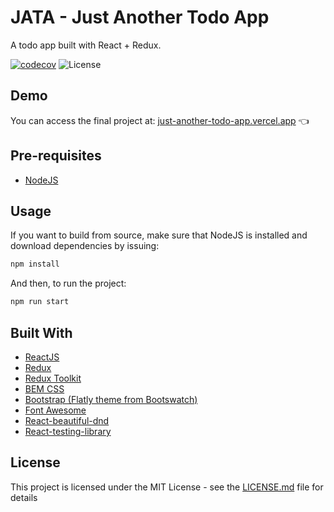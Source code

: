 # JATA - Just Another Todo App

A todo app built with React + Redux.

[![codecov](https://codecov.io/gh/arthur-melo/just-another-todo-app/branch/master/graph/badge.svg)](https://codecov.io/gh/arthur-melo/just-another-todo-app)
![License](https://img.shields.io/github/license/arthur-melo/just-another-todo-app)

## Demo

You can access the final project at: [just-another-todo-app.vercel.app](https://just-another-todo-app.vercel.app/) 👈

## Pre-requisites

- [NodeJS](https://nodejs.org)

## Usage

If you want to build from source, make sure that NodeJS is installed and download dependencies by issuing:

```bash
npm install
```

And then, to run the project:

```bash
npm run start
```

## Built With

- [ReactJS](https://reactjs.org)
- [Redux](https://redux.js.org/)
- [Redux Toolkit](https://redux-toolkit.js.org/)
- [BEM CSS](http://getbem.com)
- [Bootstrap (Flatly theme from Bootswatch)](https://getbootstrap.com/)
- [Font Awesome](https://fontawesome.com/)
- [React-beautiful-dnd](https://github.com/atlassian/react-beautiful-dnd)
- [React-testing-library](https://testing-library.com/docs/react-testing-library/intro)

## License

This project is licensed under the MIT License - see the [LICENSE.md](LICENSE.md) file for details
